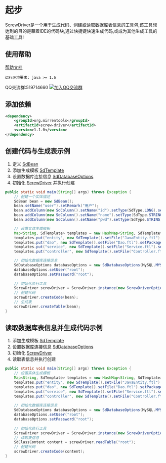 # 起步
ScrewDriver是一个用于生成代码、创建或读取数据库表信息的工具包,该工具想达到的目的是藉着IDE的代码块,通过快捷键快速生成代码,或成为其他生成工具的基础工具!
## 使用帮助
[帮助文档](http://mirren.gitee.io/screw-driver-docs/)
```
运行环境要求: java >= 1.6
```

QQ交流群:519714660 <a target="_blank" href="//shang.qq.com/wpa/qunwpa?idkey=a3a3b32d79453bd9d740662a622d3b620e6adf0488f670a228186a41fbadb257"><img border="0" src="//pub.idqqimg.com/wpa/images/group.png" alt="加入QQ交流群"  title="加入QQ交流群"></a>

## 添加依赖
``` XML
<dependency>
    <groupId>org.mirrentools</groupId>
    <artifactId>screw-driver</artifactId>
    <version>1.1.0</version>
</dependency>
```

## 创建代码与生成表示例
1. 定义 [SdBean](http://mirren.gitee.io/screw-driver-docs/start/core-class-intro.html#sdbean-%E5%AE%9E%E4%BD%93%E6%8F%8F%E8%BF%B0)
2. 添加生成模板 [SdTemplate](http://mirren.gitee.io/screw-driver-docs/start/core-class-intro.html#sdtemplate-%E6%A8%A1%E6%9D%BF%E4%BF%A1%E6%81%AF)
3. 设置数据库连接信息 [SdDatabaseOptions](http://mirren.gitee.io/screw-driver-docs/start/core-class-intro.html#sddatabaseoptions-%E6%95%B0%E6%8D%AE%E5%BA%93%E8%BF%9E%E6%8E%A5%E4%BF%A1%E6%81%AF)
4. 初始化	[ScrewDriver](http://mirren.gitee.io/screw-driver-docs/start/core-class-intro.html#screwdriver-%E5%B7%A5%E5%85%B7) 并执行创建
``` java
public static void main(String[] args) throws Exception {
	// 创建一个实体描述
	SdBean bean = new SdBean();
	bean.setName("user").setRemark("用户");
	bean.addColumn(new SdColumn().setName("id").setType(SdType.LONG).setPrimary(true).setRemark("用户的id"));
	bean.addColumn(new SdColumn().setName("name").setType(SdType.STRING).setLength(30).setRemark("用户的名字"));
	bean.addColumn(new SdColumn().setName("pwd").setType(SdType.STRING).setLength(60).setRemark("用户的的密码"));

	// 设置实体生成模板
	Map<String, SdTemplate> templates = new HashMap<String, SdTemplate>();
	templates.put("entity", new SdTemplate().setFile("JavaEntity.ftl").setPackageName("entity").setClassName("User"));
	templates.put("dao", new SdTemplate().setFile("Dao.ftl").setPackageName("dao").setClassName("Dao"));
	templates.put("service", new SdTemplate().setFile("Service.ftl").setPackageName("service").setClassName("Service"));
	templates.put("controller", new SdTemplate().setFile("Controller.ftl").setPackageName("controller").setClassName("Controller"));

	// 初始化数据库连接信息
	SdDatabaseOptions databaseOptions = new SdDatabaseOptions(MySQL.MYSQL_8_DERVER, "jdbc:mysql://localhost:3306/root?useUnicode=true&useSSL=false&serverTimezone=UTC");
	databaseOptions.setUser("root");
	databaseOptions.setPassword("root");
	
	// 初始化执行工具
	ScrewDriver screwDriver = ScrewDriver.instance(new ScrewDriverOptions(templates, databaseOptions));
	// 创建代码
	screwDriver.createCode(bean);
	// 生成表
	screwDriver.createTable(bean);
}
```

## 读取数据库表信息并生成代码示例
1. 添加生成模板 [SdTemplate](http://mirren.gitee.io/screw-driver-docs/start/core-class-intro.html#sdtemplate-%E6%A8%A1%E6%9D%BF%E4%BF%A1%E6%81%AF)
2. 设置数据库连接信息 [SdDatabaseOptions](http://mirren.gitee.io/screw-driver-docs/start/core-class-intro.html#sddatabaseoptions-%E6%95%B0%E6%8D%AE%E5%BA%93%E8%BF%9E%E6%8E%A5%E4%BF%A1%E6%81%AF)
3. 初始化	[ScrewDriver](http://mirren.gitee.io/screw-driver-docs/start/core-class-intro.html#screwdriver-%E5%B7%A5%E5%85%B7) 
4. 读取表信息并执行创建
``` java
public static void main(String[] args) throws Exception {
	// 设置实体生成模板
	Map<String, SdTemplate> templates = new HashMap<String, SdTemplate>();
	templates.put("entity", new SdTemplate().setFile("JavaEntity.ftl").setPackageName("entity").setClassName("User"));
	templates.put("dao", new SdTemplate().setFile("Dao.ftl").setPackageName("dao").setClassName("Dao"));
	templates.put("service", new SdTemplate().setFile("Service.ftl").setPackageName("service").setClassName("Service"));
	templates.put("controller", new SdTemplate().setFile("Controller.ftl").setPackageName("controller").setClassName("Controller"));
	
	// 初始化数据库连接信息
	SdDatabaseOptions databaseOptions = new SdDatabaseOptions(MySQL.MYSQL_8_DERVER, "jdbc:mysql://localhost:3306/root?useUnicode=true&useSSL=false&serverTimezone=UTC");
	databaseOptions.setUser("root");
	databaseOptions.setPassword("root");
	
	// 初始化执行工具
	ScrewDriver screwDriver = ScrewDriver.instance(new ScrewDriverOptions(templates, databaseOptions));
	// 读取表信息
	SdClassContent content = screwDriver.readTable("root");
	// 创建代码
	screwDriver.createCode(content);
}
```